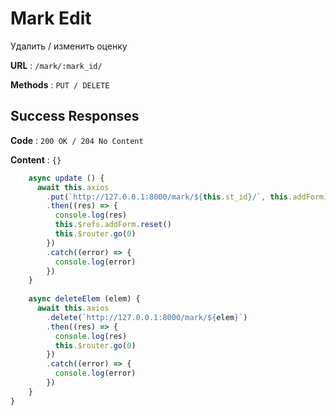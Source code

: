 # Mark Edit 

Удалить / изменить оценку

**URL** : `/mark/:mark_id/`

**Methods** : `PUT / DELETE`

## Success Responses

**Code** : `200 OK / 204 No Content`

**Content** : `{}`

```javascript
    async update () {
      await this.axios
        .put(`http://127.0.0.1:8000/mark/${this.st_id}/`, this.addForm)
        .then((res) => {
          console.log(res)
          this.$refs.addForm.reset()
          this.$router.go(0)
        })
        .catch((error) => {
          console.log(error)
        })
    }
    
    async deleteElem (elem) {
      await this.axios
        .delete(`http://127.0.0.1:8000/mark/${elem}`)
        .then((res) => {
          console.log(res)
          this.$router.go(0)
        })
        .catch((error) => {
          console.log(error)
        })
    }
}
```
